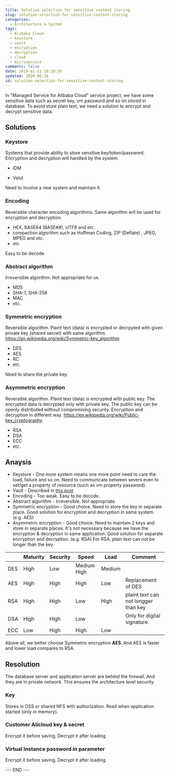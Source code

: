 ```yaml
---
title: Solution selection for sensitive content storing
slug: solution-selection-for-sensitive-content-storing
categories:
  - Architecture & System
tags:
  - Alibaba Cloud
  - keystore
  - vault
  - encryption
  - decryption
  - cloud
  - microservice
comments: false
date: 2019-01-11 19:10:38
updated: 2020-06-16
id: solution-selection-for-sensitive-content-storing
---
```


In "Managed Service for Alibaba Cloud" service project, we have some sensitive data such as secret key, vm password and so on stored in database. To avoid store plain text, we need a solution to encrypt and decrypt sensitive data. 

<!--more-->

## Solutions

### Keystore

Systems that provide ability to store sensitive key/token/password. Encryption and decryption will handled by the system.

* IDM

* Valut

Need to involve a new system and maintain it. 

### Encoding

Reversible character encoding algorithms. Same algorithm will be used for encryption and decryption.

* HEX, BASE64 (BASE##), UTF8 and etc.
* compaction algorithm such as Huffman Coding, ZIP (Deflate) , JPEG, MPEG and etc.
* etc

Easy to be decode. 

### Abstract algorithm

Irreversible algorithm. Not appropriate for us.

* MD5
* SHA-1, SHA-256
* MAC
* etc.

### Symmetric encryption

Reversible algorithm. Plaint text (data) is encrypted or decrpyted with given private key (shared secret) with same algorithm. https://en.wikipedia.org/wiki/Symmetric-key_algorithm

* DES
* AES
* RC
* etc.

Need to share the private key.

### Asymmetric encryption

Reversible algorithm. Plaint text (data) is encrypted with public key. The encrypted data is decrypted only with private key. The public key can be openly distributed without compromising security. Encryption and decryption in different way.  https://en.wikipedia.org/wiki/Public-key_cryptography

* RSA
* DSA
* ECC
* etc.

## Anaysis

* Keystore - One more system means one more point need to care the load, failure and so on. Need to communicate between severs even to set/get a property of resource (such as vm property password). 
* Vault - Described in [this post](../encrypt-decrypt-and-store-sensitive-content-with-hashicorp-vault)
* Encoding - Too weak. Easy to be decode.
* Abstract algorithm - Irreversible. Not appropriate.
* Symmetric encryption - Good choice. Need to store the key in separate place. Good solution for encryption and decryption in same system. (e.g. AES)
* Asymmetric encryption - Good choice. Need to maintain 2 keys and store in separate places. It's not necessary because we have the encryption & decryption in same application. Good solution for separate encryption and decryption. (e.g. RSA)  For RSA, plain text can not be longer than the key.

|	|Maturity	|Security	|Speed	|Load	|Comment	|
|---	|---	|---	|---	|---	|---	|
|DES	|High	|Low	|Medium High	|Medium	|	|
|AES	|High	|High	|High	|Low	|Replacement of DES	|
|RSA	|High	|High	|Low	|High	|plaint text can not longger than key	|
|DSA	|High	|High	|Low	|	|Only for digital signature.	|
|ECC	|Low	|High	|High	|Low	|	|

Above all, we better choose Symmetric encryption **AES**.  And AES is faster and lower load compares to RSA.

## Resolution

The database server and application server are behind the firewall. And they are in private network. This ensures the architecture level security.

### Key

 Stores in OSS or shared NFS with authorization. Read when application started (only in memory).

### Customer Alicloud key & secret

Encrypt it before saving. Decrypt it after loading.

### Virtual Instance password in parameter

Encrypt it before saving. Decrypt it after loading.


--- END ---


